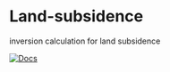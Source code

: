 # Land-subsidence
inversion calculation for land subsidence

[![Docs](https://img.shields.io/badge/docs-link-blue?style=for-the-badge)](https://ecoon.github.io/watershed-workflow/build/html/index.html)
